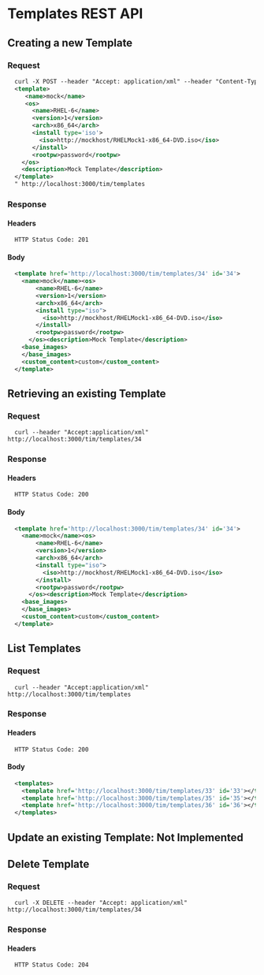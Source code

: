 # Templates REST API

## Creating a new Template
### Request

```xml
  curl -X POST --header "Accept: application/xml" --header "Content-Type: application/xml" --data "
  <template>
     <name>mock</name>
     <os>
       <name>RHEL-6</name>
       <version>1</version>
       <arch>x86_64</arch>
       <install type='iso'>
         <iso>http://mockhost/RHELMock1-x86_64-DVD.iso</iso>
       </install>
       <rootpw>password</rootpw>
    </os>
    <description>Mock Template</description>
  </template>
  " http://localhost:3000/tim/templates
```

### Response
#### Headers
```
  HTTP Status Code: 201
```
#### Body
```xml
  <template href='http://localhost:3000/tim/templates/34' id='34'>
    <name>mock</name><os>
        <name>RHEL-6</name>
        <version>1</version>
        <arch>x86_64</arch>
        <install type="iso">
          <iso>http://mockhost/RHELMock1-x86_64-DVD.iso</iso>
        </install>
        <rootpw>password</rootpw>
      </os><description>Mock Template</description>
    <base_images>
    </base_images>
    <custom_content>custom</custom_content>
  </template>
```

## Retrieving an existing Template
### Request

```
  curl --header "Accept:application/xml" http://localhost:3000/tim/templates/34
```

### Response
#### Headers
```
  HTTP Status Code: 200
```
#### Body
```xml
  <template href='http://localhost:3000/tim/templates/34' id='34'>
    <name>mock</name><os>
        <name>RHEL-6</name>
        <version>1</version>
        <arch>x86_64</arch>
        <install type="iso">
          <iso>http://mockhost/RHELMock1-x86_64-DVD.iso</iso>
        </install>
        <rootpw>password</rootpw>
      </os><description>Mock Template</description>
    <base_images>
    </base_images>
    <custom_content>custom</custom_content>
  </template>
```

## List Templates
### Request
```
  curl --header "Accept:application/xml" http://localhost:3000/tim/templates
```
### Response
#### Headers
```
  HTTP Status Code: 200
```

#### Body
```xml
  <templates>
    <template href='http://localhost:3000/tim/templates/33' id='33'></template>
    <template href='http://localhost:3000/tim/templates/35' id='35'></template>
    <template href='http://localhost:3000/tim/templates/36' id='36'></template>
  </templates>
```

## Update an existing Template: Not Implemented

## Delete Template
### Request
```
  curl -X DELETE --header "Accept: application/xml" http://localhost:3000/tim/templates/34
```

### Response
#### Headers
```
  HTTP Status Code: 204
```